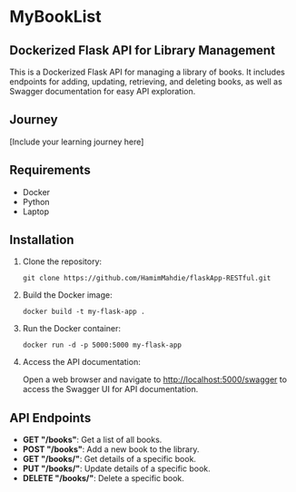 
# MyBookList

## Dockerized Flask API for Library Management

This is a Dockerized Flask API for managing a library of books. It includes endpoints for adding, updating, retrieving, and deleting books, as well as Swagger documentation for easy API exploration.

## Journey

[Include your learning journey here]

## Requirements

- Docker
- Python
- Laptop

## Installation

1. Clone the repository:

   ```
   git clone https://github.com/HamimMahdie/flaskApp-RESTful.git
   ```

2. Build the Docker image:

   ```
   docker build -t my-flask-app .
   ```

3. Run the Docker container:

   ```
   docker run -d -p 5000:5000 my-flask-app
   ```

4. Access the API documentation:

   Open a web browser and navigate to [http://localhost:5000/swagger](http://localhost:5000/swagger) to access the Swagger UI for API documentation.

## API Endpoints

- **GET "/books"**: Get a list of all books.
- **POST "/books"**: Add a new book to the library.
- **GET "/books/<index>"**: Get details of a specific book.
- **PUT "/books/<index>"**: Update details of a specific book.
- **DELETE "/books/<index>"**: Delete a specific book.
```
